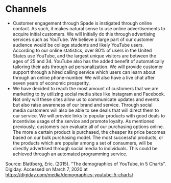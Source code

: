 # Channels
- Customer engagement through Spade is instigated through online contact. As such, it makes natural sense to use online advertisements to acquire initial customers. We will initially do this through advertising services such as YouTube. We believe a large part of our customer audience would be college students and likely YouTube users. According to our online statistics, over 80% of users in the United States use YouTube, and the largest unique visitors are between the ages of 25 and 34. YouTube also has the added benefit of automatically tailoring their ads through ad personalization. We will provide customer support through a hired calling service which users can learn about through an online phone-number. We will also have a live chat after seven years of economic prosperity.
- We have decided to reach the most amount of customers that we are marketing to by utilizing social media sites like Instagram and Facebook. Not only will these sites allow us to communicate updates and events but also raise awareness of our brand and service. Through social media customers will also be able to see deals that will direct them to our service. We will provide links to popular products with good deals to incentivise usage of the service and promote loyalty. As mentioned previously, customers can evaluate all of our purchasing options online. The more a certain product is purchased, the cheaper its price becomes based on our bulk purchasing model. The most successful products, or the products which are popular among a set of consumers, will be directly advertised through social media to individuals. This could be achieved through an automated programming service.

Source:
Blattberg, Eric. (2015). “The demographics of YouTube, in 5 Charts”. Digiday. Accessed on March 7, 2020 at https://digiday.com/media/demographics-youtube-5-charts/
